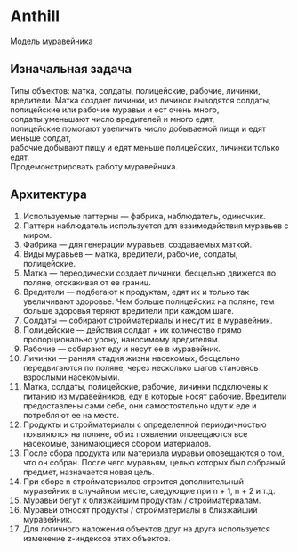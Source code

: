# Anthill
Модель муравейника

## Изначальная задача
Типы объектов: матка, солдаты, полицейские, рабочие, личинки, вредители. 
Матка создает личинки, из личинок выводятся солдаты, полицейские или рабочие муравьи и ест очень много,  
солдаты уменьшают число вредителей и много едят,  
полицейские помогают увеличить число добываемой пищи и едят меньше солдат,  
рабочие добывают пищу и едят меньше полицейских, личинки только едят.  
Продемонстрировать работу муравейника.

## Архитектура
1. Используемые паттерны — фабрика, наблюдатель, одиночкик.
2. Паттерн наблюдатель используется для взаимодействия муравьев с миром.
3. Фабрика — для генерации муравьев, создаваемых маткой.
4. Виды муравьев — матка, вредители, рабочие, солдаты, полицейские.
5. Матка — переодически создает личинки, бесцельно движется по поляне, отскакивая от ее границ.
6. Вредители — подбегают к продуктам, едят их и только так увеличивают здоровье. 
   Чем больше полицейских на поляне, тем больше здоровья теряют вредители при каждом шаге. 
7. Солдаты — собирают стройматериалы и несут их в муравейник.
8. Полицейские — действия солдат + их количество прямо пропорционально урону, наносимому вредителям.
9. Рабочие — собирают еду и несут ее в муравейник.
10. Личинки — ранняя стадия жизни насекомых, бесцельно передвигаются по поляне, через несколько шагов становясь взрослыми насекомыми.
11. Матка, солдаты, полицейские, рабочие, личинки подключены к питанию из муравейников, еду в которые носят рабочие.
   Вредители предоставлены сами себе, они самостоятельно идут к еде и потребляют ее на месте.
12. Продукты и стройматериалы с определенной периодичностью появляются на поляне, 
   об их появлении оповещаются все насекомые, занимающиеся сбором материалов.
13. После сбора продукта или материала муравьи оповещаются о том, что он собран. 
    После чего муравьям, целью которых был собраный предмет, назначается новая цель.
14. При сборе n стройматериалов строится дополнительный муравейник в случайном месте, следующие при n + 1, n + 2 и т.д.
15. Муравьи бегут к близжайшим продуктам / стройматериалам.
16. Муравьи относят продукты / стройматериалы в близжайший муравейник.
17. Для логичного наложения объектов друг на друга используется изменение z-индексов этих объектов.
